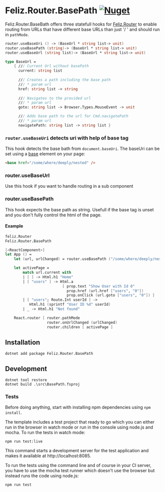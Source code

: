 # Feliz.Router.BasePath [![Nuget](https://img.shields.io/nuget/v/Feliz.Router.BasePath?style=flat-square)](https://www.nuget.org/packages/Feliz.Router.BasePath/)

Feliz.Router.BaseBath offers three statefull hooks for [Feliz.Router](https://github.com/Zaid-Ajaj/Feliz.Router) to enable routing from URLs that have different base URLs than just '/ ' and should run in `pathMode`. 

```fsharp
router.useBaseUri () -> (BaseUrl * string list-> unit)
router.useBasePath (string)-> (BaseUrl * string list-> unit)
router.useBaseUrl (string list)-> (BaseUrl * string list-> unit)

type BaseUrl =
    { /// Current Url without basePath
      current: string list
      
      /// Creates a path including the base path
      /// * param url
      href: string list -> string
      
      /// Navigates to the provided url
      /// * param url
      goto: string list -> Browser.Types.MouseEvent -> unit

      /// Adds base path to the url for Cmd.navigatePath
      /// * param url
      navigatePath: string list -> string list }
```
### `router.useBaseUri` detects uri with help of base tag
This hook detects the base bath from `document.baseUri`. The baseUri can be set using a [base](https://developer.mozilla.org/en-US/docs/Web/HTML/Element/base) element on your page:

```html
<base href="/some/where/deeply/nested" />
```

### router.useBaseUrl
Use this hook if you want to handle routing in a sub component

### router.useBasePath
This hook expects the base path as string. Usefull if the base tag is unset and you don't fully control the html of the page.

#### Example
```fsharp
feliz.Router
Feliz.Router.BasePath

[<ReactComponent>]
let App () =
    let (url, urlChanged) = router.useBasePath ("/some/where/deeply/nested")

    let activePage =
        match url.current with
        | [ ] -> Html.h1 "Home"
        | [ "users" ] -> Html.a 
                          [ prop.text "Show User with Id 0"
                            prop.href (url.href ["users", "0"])
                            prop.onClick (url.goto ["users", "0"]) ]
        | [ "users"; Route.Int userId ] -> 
           Html.h1 (sprintf "User ID %d" userId)
        | _ -> Html.h1 "Not found"

    React.router [ router.pathMode
                   router.onUrlChanged (urlChanged)
                   router.children [ activePage ]
```
## Installation

`dotnet add package Feliz.Router.BasePath`

## Development

```
dotnet tool restore
dotnet build .\src\BasePath.fsproj
```

### Tests

Before doing anything, start with installing npm dependencies using `npm install`.

The template includes a test project that ready to go which you can either run in the browser in watch mode or run in the console using node.js and mocha. To run the tests in watch mode:
```
npm run test:live
```
This command starts a development server for the test application and makes it available at http://localhost:8085.

To run the tests using the command line and of course in your CI server, you have to use the mocha test runner which doesn't use the browser but instead runs the code using node.js:
```
npm run test
```